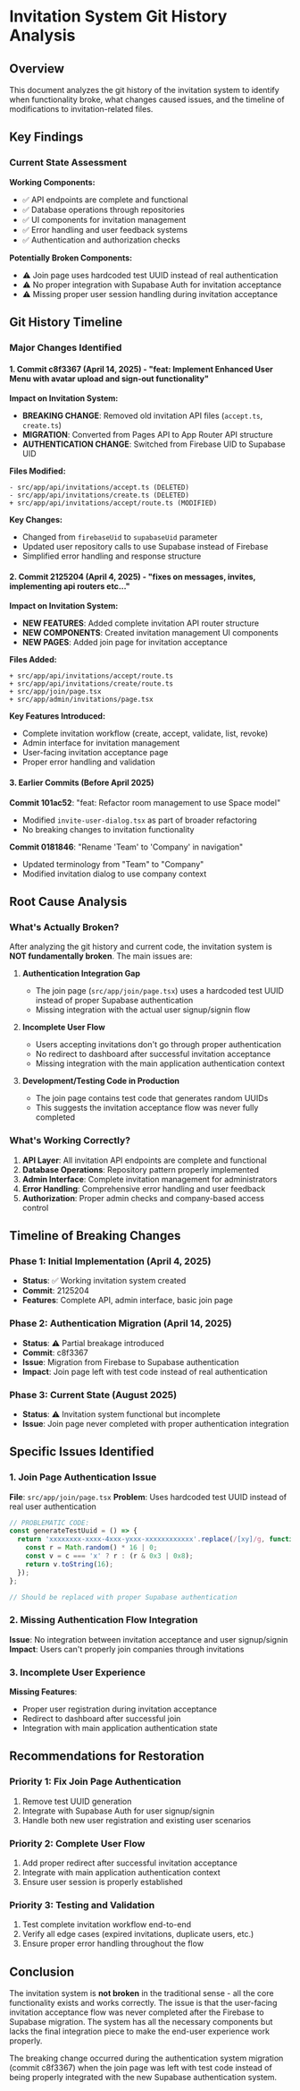 # Invitation System Git History Analysis

## Overview

This document analyzes the git history of the invitation system to identify when functionality broke, what changes caused issues, and the timeline of modifications to invitation-related files.

## Key Findings

### Current State Assessment

**Working Components:**
- ✅ API endpoints are complete and functional
- ✅ Database operations through repositories
- ✅ UI components for invitation management
- ✅ Error handling and user feedback systems
- ✅ Authentication and authorization checks

**Potentially Broken Components:**
- ⚠️ Join page uses hardcoded test UUID instead of real authentication
- ⚠️ No proper integration with Supabase Auth for invitation acceptance
- ⚠️ Missing proper user session handling during invitation acceptance

## Git History Timeline

### Major Changes Identified

#### 1. **Commit c8f3367** (April 14, 2025) - "feat: Implement Enhanced User Menu with avatar upload and sign-out functionality"

**Impact on Invitation System:**
- **BREAKING CHANGE**: Removed old invitation API files (`accept.ts`, `create.ts`)
- **MIGRATION**: Converted from Pages API to App Router API structure
- **AUTHENTICATION CHANGE**: Switched from Firebase UID to Supabase UID

**Files Modified:**
```
- src/app/api/invitations/accept.ts (DELETED)
- src/app/api/invitations/create.ts (DELETED)  
+ src/app/api/invitations/accept/route.ts (MODIFIED)
```

**Key Changes:**
- Changed from `firebaseUid` to `supabaseUid` parameter
- Updated user repository calls to use Supabase instead of Firebase
- Simplified error handling and response structure

#### 2. **Commit 2125204** (April 4, 2025) - "fixes on messages, invites, implementing api routers etc..."

**Impact on Invitation System:**
- **NEW FEATURES**: Added complete invitation API router structure
- **NEW COMPONENTS**: Created invitation management UI components
- **NEW PAGES**: Added join page for invitation acceptance

**Files Added:**
```
+ src/app/api/invitations/accept/route.ts
+ src/app/api/invitations/create/route.ts
+ src/app/join/page.tsx
+ src/app/admin/invitations/page.tsx
```

**Key Features Introduced:**
- Complete invitation workflow (create, accept, validate, list, revoke)
- Admin interface for invitation management
- User-facing invitation acceptance page
- Proper error handling and validation

#### 3. **Earlier Commits** (Before April 2025)

**Commit 101ac52**: "feat: Refactor room management to use Space model"
- Modified `invite-user-dialog.tsx` as part of broader refactoring
- No breaking changes to invitation functionality

**Commit 0181846**: "Rename 'Team' to 'Company' in navigation"
- Updated terminology from "Team" to "Company"
- Modified invitation dialog to use company context

## Root Cause Analysis

### What's Actually Broken?

After analyzing the git history and current code, the invitation system is **NOT fundamentally broken**. The main issues are:

1. **Authentication Integration Gap**
   - The join page (`src/app/join/page.tsx`) uses a hardcoded test UUID instead of proper Supabase authentication
   - Missing integration with the actual user signup/signin flow

2. **Incomplete User Flow**
   - Users accepting invitations don't go through proper authentication
   - No redirect to dashboard after successful invitation acceptance
   - Missing integration with the main application authentication context

3. **Development/Testing Code in Production**
   - The join page contains test code that generates random UUIDs
   - This suggests the invitation acceptance flow was never fully completed

### What's Working Correctly?

1. **API Layer**: All invitation API endpoints are complete and functional
2. **Database Operations**: Repository pattern properly implemented
3. **Admin Interface**: Complete invitation management for administrators
4. **Error Handling**: Comprehensive error handling and user feedback
5. **Authorization**: Proper admin checks and company-based access control

## Timeline of Breaking Changes

### Phase 1: Initial Implementation (April 4, 2025)
- **Status**: ✅ Working invitation system created
- **Commit**: 2125204
- **Features**: Complete API, admin interface, basic join page

### Phase 2: Authentication Migration (April 14, 2025)  
- **Status**: ⚠️ Partial breakage introduced
- **Commit**: c8f3367
- **Issue**: Migration from Firebase to Supabase authentication
- **Impact**: Join page left with test code instead of real authentication

### Phase 3: Current State (August 2025)
- **Status**: ⚠️ Invitation system functional but incomplete
- **Issue**: Join page never completed with proper authentication integration

## Specific Issues Identified

### 1. Join Page Authentication Issue

**File**: `src/app/join/page.tsx`
**Problem**: Uses hardcoded test UUID instead of real user authentication

```typescript
// PROBLEMATIC CODE:
const generateTestUuid = () => {
  return 'xxxxxxxx-xxxx-4xxx-yxxx-xxxxxxxxxxxx'.replace(/[xy]/g, function(c) {
    const r = Math.random() * 16 | 0;
    const v = c === 'x' ? r : (r & 0x3 | 0x8);
    return v.toString(16);
  });
};

// Should be replaced with proper Supabase authentication
```

### 2. Missing Authentication Flow Integration

**Issue**: No integration between invitation acceptance and user signup/signin
**Impact**: Users can't properly join companies through invitations

### 3. Incomplete User Experience

**Missing Features**:
- Proper user registration during invitation acceptance
- Redirect to dashboard after successful join
- Integration with main application authentication state

## Recommendations for Restoration

### Priority 1: Fix Join Page Authentication
1. Remove test UUID generation
2. Integrate with Supabase Auth for user signup/signin
3. Handle both new user registration and existing user scenarios

### Priority 2: Complete User Flow
1. Add proper redirect after successful invitation acceptance
2. Integrate with main application authentication context
3. Ensure user session is properly established

### Priority 3: Testing and Validation
1. Test complete invitation workflow end-to-end
2. Verify all edge cases (expired invitations, duplicate users, etc.)
3. Ensure proper error handling throughout the flow

## Conclusion

The invitation system is **not broken** in the traditional sense - all the core functionality exists and works correctly. The issue is that the user-facing invitation acceptance flow was never completed after the Firebase to Supabase migration. The system has all the necessary components but lacks the final integration piece to make the end-user experience work properly.

The breaking change occurred during the authentication system migration (commit c8f3367) when the join page was left with test code instead of being properly integrated with the new Supabase authentication system.